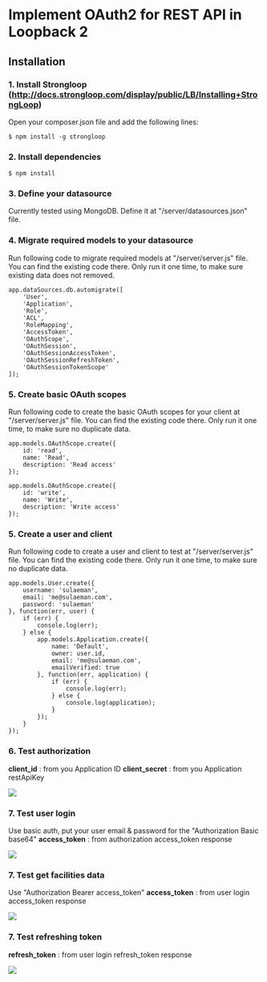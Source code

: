 Implement OAuth2 for REST API in Loopback 2
==========================

## Installation

### 1. Install Strongloop (http://docs.strongloop.com/display/public/LB/Installing+StrongLoop)
Open your composer.json file and add the following lines:
```
$ npm install -g strongloop
```

### 2. Install dependencies
```
$ npm install
```

### 3. Define your datasource
Currently tested using MongoDB. Define it at "/server/datasources.json" file.

### 4. Migrate required models to your datasource
Run following code to migrate required models at "/server/server.js" file. You can find the existing code there. Only run it one time, to make sure existing data does not removed.
```
app.dataSources.db.automigrate([
    'User', 
    'Application', 
    'Role', 
    'ACL', 
    'RoleMapping', 
    'AccessToken', 
    'OAuthScope', 
    'OAuthSession', 
    'OAuthSessionAccessToken', 
    'OAuthSessionRefreshToken', 
    'OAuthSessionTokenScope'
]);
```

### 5. Create basic OAuth scopes
Run following code to create the basic OAuth scopes for your client at "/server/server.js" file. You can find the existing code there. Only run it one time, to make sure no duplicate data.
```
app.models.OAuthScope.create({
    id: 'read',
    name: 'Read',
    description: 'Read access'
});

app.models.OAuthScope.create({
    id: 'write',
    name: 'Write',
    description: 'Write access'
});
```

### 5. Create a user and client
Run following code to create a user and client to test at "/server/server.js" file. You can find the existing code there. Only run it one time, to make sure no duplicate data.
```
app.models.User.create({
    username: 'sulaeman',
    email: 'me@sulaeman.com',
    password: 'sulaeman'
}, function(err, user) {
    if (err) {
        console.log(err);
    } else {
        app.models.Application.create({
            name: 'Default',
            owner: user.id,
            email: 'me@sulaeman.com',
            emailVerified: true
        }, function(err, application) {
            if (err) {
                console.log(err);
            } else {
                console.log(application);
            }
        });
    }
});
```

### 6. Test authorization
<strong>client_id</strong> : from you Application ID
<strong>client_secret</strong> : from you Application restApiKey

<img src="https://dl.dropboxusercontent.com/u/1550865/loopback-api-base/Authorization.png">

### 7. Test user login
Use basic auth, put your user email & password for the "Authorization Basic base64"
<strong>access_token</strong> : from authorization access_token response

<img src="https://dl.dropboxusercontent.com/u/1550865/loopback-api-base/User-Login.png">

### 7. Test get facilities data
Use "Authorization Bearer access_token"
<strong>access_token</strong> : from user login access_token response

<img src="https://dl.dropboxusercontent.com/u/1550865/loopback-api-base/Get-Facilities.png">

### 7. Test refreshing token
<strong>refresh_token</strong> : from user login refresh_token response

<img src="https://dl.dropboxusercontent.com/u/1550865/loopback-api-base/Refresh-Token.png">

